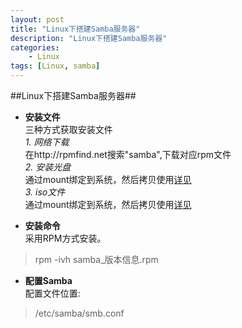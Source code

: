 ```yaml
---
layout: post  
title: "Linux下搭建Samba服务器"  
description: "Linux下搭建Samba服务器"  
categories:
    - Linux
tags: [Linux, samba]
---
```

##Linux下搭建Samba服务器##

- **安装文件**  
三种方式获取安装文件  
*1. 网络下载*   
在http://rpmfind.net搜索"samba",下载对应rpm文件  
*2. 安装光盘*  
通过mount绑定到系统，然后拷贝使用[详见](http://http://petrie.Github.com/Linux/2012/09/18/Linux-mount-iso/)  
*3. iso文件*   
通过mount绑定到系统，然后拷贝使用[详见](http://http://petrie.Github.com/Linux/2012/09/18/Linux-mount-iso/)    

- **安装命令**  
采用RPM方式安装。  
>rpm -ivh samba_版本信息.rpm  


- **配置Samba**  
配置文件位置:
>/etc/samba/smb.conf

